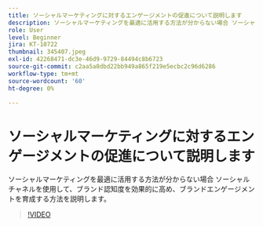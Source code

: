 ```yaml
---
title: ソーシャルマーケティングに対するエンゲージメントの促進について説明します
description: ソーシャルマーケティングを最適に活用する方法が分からない場合 ソーシャルチャネルを使用して、ブランド認知度を効果的に高め、ブランドエンゲージメントを育成する方法を説明します。
role: User
level: Beginner
jira: KT-10722
thumbnail: 345407.jpeg
exl-id: 42268471-dc3e-46d9-9729-84494c8b6723
source-git-commit: c2aa5a0dbd22bb949a865f219e5ecbc2c96d6286
workflow-type: tm+mt
source-wordcount: '60'
ht-degree: 0%

---
```


# ソーシャルマーケティングに対するエンゲージメントの促進について説明します

ソーシャルマーケティングを最適に活用する方法が分からない場合 ソーシャルチャネルを使用して、ブランド認知度を効果的に高め、ブランドエンゲージメントを育成する方法を説明します。

>[!VIDEO](https://video.tv.adobe.com/v/345407/?quality=12&learn=on)
